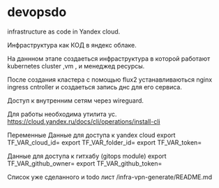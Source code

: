 # devopsdo
infrastructure as code in Yandex cloud.

Инфраструктура как КОД в яндекс облаке.

На даннном этапе создаеться инфраструктура в которой работают 
kubernetes cluster ,vm , и менеджед ресурсы.

После создания кластера с помощью flux2 устанавливаються nginx ingress cntroller и создаеться запись днс для его сервиса.

Доступ к внутренним сетям через wireguard.

Для работы необходима утилита yc.
https://cloud.yandex.ru/docs/cli/operations/install-cli

Переменные
Данные для доступа к yandex cloud
export TF_VAR_cloud_id=
export TF_VAR_folder_id=
export TF_VAR_token=

Данные для доступа к гитхабу (gitops module)
export TF_VAR_github_owner=
export TF_VAR_github_token=

Список уже сделанного и todo лист /infra-vpn-generate/README.md
